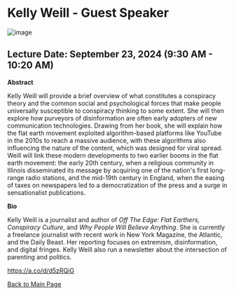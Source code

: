 # Kelly Weill - Guest Speaker

![image](https://github.com/user-attachments/assets/16366dad-621b-4500-b74d-d2f9d6a6aa3d)

## Lecture Date: September 23, 2024 (9:30 AM - 10:20 AM)

**Abstract**

Kelly Weill will provide a brief overview of what constitutes a conspiracy theory and the common social and psychological forces that make people universally susceptible to conspiracy thinking to some extent. She will then explore how purveyors of disinformation are often early adopters of new communication technologies. Drawing from her book, she will explain how the flat earth movement exploited algorithm-based platforms like YouTube in the 2010s to reach a massive audience, with these algorithms also influencing the nature of the content, which was designed for viral spread. Weill will link these modern developments to two earlier booms in the flat earth movement: the early 20th century, when a religious community in Illinois disseminated its message by acquiring one of the nation's first long-range radio stations, and the mid-19th century in England, when the easing of taxes on newspapers led to a democratization of the press and a surge in sensationalist publications.


**Bio**

Kelly Weill is a journalist and author of *Off The Edge: Flat Earthers, Conspiracy Culture*, and *Why People Will Believe Anything*. She is currently a freelance journalist with recent work in New York Magazine, the Atlantic, and the Daily Beast. Her reporting focuses on extremism, disinformation, and digital fringes. Kelly Weill  also run a newsletter about the intersection of parenting and politics.

https://a.co/d/d5zRQiG

[Back to Main Page](README.md)
